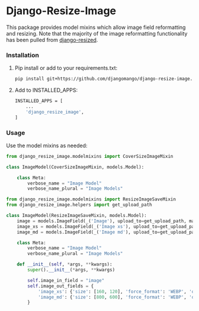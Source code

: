 # Django-Resize-Image

This package provides model mixins which allow image field reformatting and resizing. Note that the majority of the
image reformatting functionality has been pulled from [django-resized](https://github.com/un1t/django-resized).

### Installation

1. Pip install or add to your requirements.txt:

    ```bash
    pip install git+https://github.com/djangomango/django-resize-image.git@main
    ```

2. Add to INSTALLED_APPS:

    ```bash
    INSTALLED_APPS = [
        ...
        'django_resize_image',
    ]
    ```

### Usage

Use the model mixins as needed:

```python
from django_resize_image.modelmixins import CoverSizeImageMixin

class ImageModel(CoverSizeImageMixin, models.Model):

    class Meta:
        verbose_name = "Image Model"
        verbose_name_plural = "Image Models"
```

```python
from django_resize_image.modelmixins import ResizeImageSaveMixin
from django_resize_image.helpers import get_upload_path

class ImageModel(ResizeImageSaveMixin, models.Model):
    image = models.ImageField(_('Image'), upload_to=get_upload_path, max_length=255, blank=True, null=True)
    image_xs = models.ImageField(_('Image xs'), upload_to=get_upload_path, max_length=255, blank=True, null=True)
    image_md = models.ImageField(_('Image md'), upload_to=get_upload_path, max_length=255, blank=True, null=True)

    class Meta:
        verbose_name = "Image Model"
        verbose_name_plural = "Image Models"

    def __init__(self, *args, **kwargs):
        super().__init__(*args, **kwargs)

        self.image_in_field = "image"
        self.image_out_fields = {
            'image_xs': {'size': [160, 120], 'force_format': 'WEBP', 'quality': 99},
            'image_md': {'size': [800, 600], 'force_format': 'WEBP', 'quality': 99},
        }
```